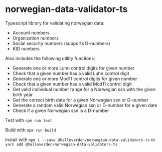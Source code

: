 # norwegian-data-validator-ts

Typescript library for validating norwegian data:
- Account numbers
- Organization numbers
- Social security numbers (supports D-numbers)
- KID numbers

Also includes the following utility functions:
- Generate one or more Luhn control digits for given number
- Check that a given number has a valid Luhn control digit
- Generate one or more Mod11 control digits for given number
- Check that a given number has a valid Mod11 control digit
- Get valid individual number range for a Norwegian ssn with the given birth year
- Get the correct birth date for a given Norwegian ssn or D-number
- Generate a random valid Norwegian ssn or D-number for a given date
- Check if a given Norwegian ssn is a D-number


Test with `npm run test`

Build with `npm run build`

Install with `npm i --save @halloverden/norwegian-data-validators-ts` or `yarn add @halloverden/norwegian-data-validators-ts`
